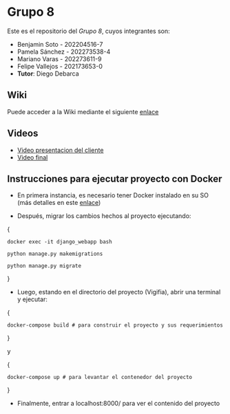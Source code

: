 # Grupo 8

Este es el repositorio del *Grupo 8*, cuyos integrantes son:
* Benjamin Soto   - 202204516-7
* Pamela Sánchez  - 202273538-4
* Mariano Varas   - 202273611-9
* Felipe Vallejos - 202173653-0
* **Tutor**: Diego Debarca 

## Wiki
Puede acceder a la Wiki mediante el siguiente [enlace](https://gitlab.com/analisis-y-dise-o-de-software/Vigifia/-/wikis/home)

## Videos

* [Video presentacion del cliente](https://www.youtube.com/watch?v=abJau21SDIk)
* [Video final](https://www.youtube.com/watch?v=tYey6C8v0t0)

## Instrucciones para ejecutar proyecto con Docker

* En primera instancia, es necesario tener Docker instalado en su SO (más detalles en este [enlace](https://docs.docker.com/engine/install/))


* Después, migrar los cambios hechos al proyecto ejecutando:

{

    docker exec -it django_webapp bash

    python manage.py makemigrations

    python manage.py migrate

}

* Luego, estando en el directorio del proyecto (Vigifia), abrir una terminal y ejecutar:

{

    docker-compose build # para construir el proyecto y sus requerimientos

}

y

{

    docker-compose up # para levantar el contenedor del proyecto
    
}

* Finalmente, entrar a localhost:8000/ para ver el contenido del proyecto

